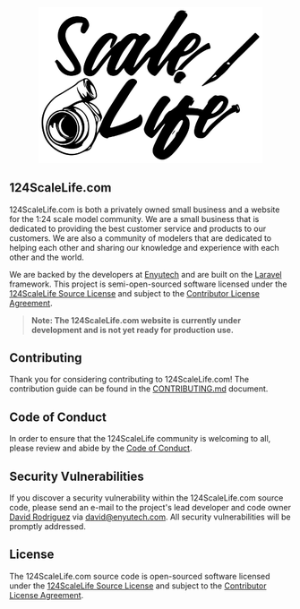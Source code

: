 <p align="center"><a href="https://124scalelife.com" target="_blank"><img src="./art/scalelife_logo_black.svg" width="400" alt="Laravel Logo"></a></p>

## 124ScaleLife.com

124ScaleLife.com is both a privately owned small business and a website for the 1:24 scale model community.
We are a small business that is dedicated to providing the best customer service and products to our customers.
We are also a community of modelers that are dedicated to helping each other and sharing our knowledge and experience
with each other and the world.

We are backed by the developers at [Enyutech][enyutech] and are built on the [Laravel][laravel] framework.
This project is semi-open-sourced software licensed under the [124ScaleLife Source License][license] and subject to the
[Contributor License Agreement][cla].

> **Note: The 124ScaleLife.com website is currently under development and is not yet ready for production use.**

## Contributing

Thank you for considering contributing to 124ScaleLife.com! The contribution guide can be found in
the [CONTRIBUTING.md][contributing] document.

## Code of Conduct

In order to ensure that the 124ScaleLife community is welcoming to all, please review and abide by
the [Code of Conduct][code-of-conduct].

## Security Vulnerabilities

If you discover a security vulnerability within the 124ScaleLife.com source code, please send an e-mail to
the project's lead developer and code owner [David Rodriguez][code-owner] via [david@enyutech.com][code-owner-email].
All security vulnerabilities will be promptly addressed.

## License

The 124ScaleLife.com source code is open-sourced software licensed under
the [124ScaleLife Source License][license] and subject to the [Contributor License Agreement][cla].

[enyutech]: https://enyutech.com

[laravel]: https://laravel.com

[license]: ./LICENSE.md

[cla]: ./docs/CLA.md

[contributing]: ./docs/CONTRIBUTING.md

[code-of-conduct]: ./docs/CodeOfConduct.md

[code-owner]: https://github.com/davidsaulrodriguez

[code-owner-email]: mailto:david@enyutech.com
